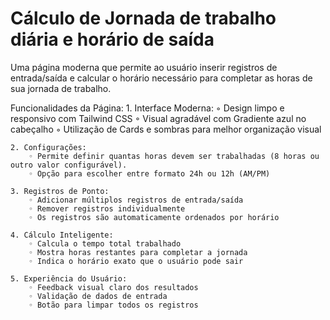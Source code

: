 # Cálculo de Jornada de trabalho diária e horário de saída

Uma página moderna que permite ao usuário inserir registros de entrada/saída e calcular o horário necessário para completar as horas de sua jornada de trabalho.

Funcionalidades da Página:
    1. Interface Moderna:
        ◦ Design limpo e responsivo com Tailwind CSS
        ◦ Visual agradável com Gradiente azul no cabeçalho
        ◦ Utilização de Cards e sombras para melhor organização visual

    2. Configurações:
        ◦ Permite definir quantas horas devem ser trabalhadas (8 horas ou outro valor configurável).
        ◦ Opção para escolher entre formato 24h ou 12h (AM/PM)

    3. Registros de Ponto:
        ◦ Adicionar múltiplos registros de entrada/saída
        ◦ Remover registros individualmente
        ◦ Os registros são automaticamente ordenados por horário

    4. Cálculo Inteligente:
        ◦ Calcula o tempo total trabalhado
        ◦ Mostra horas restantes para completar a jornada
        ◦ Indica o horário exato que o usuário pode sair

    5. Experiência do Usuário:
        ◦ Feedback visual claro dos resultados
        ◦ Validação de dados de entrada
        ◦ Botão para limpar todos os registros

